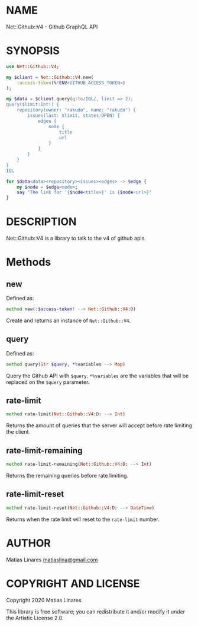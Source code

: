 NAME
====

Net::Github::V4 - Github GraphQL API

SYNOPSIS
========

```raku
use Net::Github::V4;

my $client = Net::Github::V4.new(
    :access-token(%*ENV<GITHUB_ACCESS_TOKEN>)
);

my $data = $client.query(q:to/IQL/, limit => 2);
query($limit:Int!) {
    repository(owner: "rakudo", name: "rakudo") {
        issues(last: $limit, states:OPEN) {
            edges {
                node {
                    title
                    url
                }
            }
        }
    }
}
IQL

for $data<data><repository><issues><edges> -> $edge {
    my $node = $edge<node>;
    say "The link for '{$node<title>}' is {$node<url>}"
}
```

DESCRIPTION
===========

Net::Github::V4 is a library to talk to the v4 of github apis

Methods
=======

new
---

Defined as:

```raku
method new(:$access-token! --> Net::Github::V4:D)
```

Create and returns an instance of `Net::Github::V4`.

query
-----

Defined as:

```raku
method query(Str $query, *%variables --> Map)
```

Query the Github API with `$query`. `*%variables` are the variables that will be replaced on the `$query` parameter.

rate-limit
----------

```raku
method rate-limit(Net::Github::V4:D: --> Int)
```

Returns the amount of queries that the server will accept before rate limiting the client.

rate-limit-remaining
--------------------

```raku
method rate-limit-remaining(Net::Github::V4:D: --> Int)
```

Returns the remaining queries before rate limiting.

rate-limit-reset
----------------

```raku
method rate-limit-reset(Net::Github::V4:D: --> DateTime)
```

Returns when the rate limit will reset to the `rate-limit` number.

AUTHOR
======

Matias Linares <matiaslina@gmail.com>

COPYRIGHT AND LICENSE
=====================

Copyright 2020 Matias Linares

This library is free software; you can redistribute it and/or modify it under the Artistic License 2.0.

